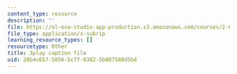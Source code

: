 ```yaml
---
content_type: resource
description: ''
file: https://ol-ocw-studio-app-production.s3.amazonaws.com/courses/2-627-fundamentals-of-photovoltaics-fall-2013/28b4c65758565c7f83825b887588d5bd_69H3kTwques.vtt
file_type: application/x-subrip
learning_resource_types: []
resourcetype: Other
title: 3play caption file
uid: 28b4c657-5856-5c7f-8382-5b887588d5bd
---
```

